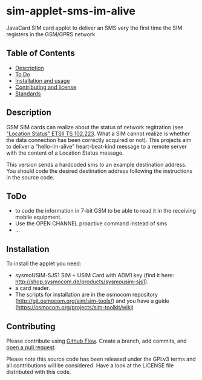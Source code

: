 # sim-applet-sms-im-alive
JavaCard SIM card applet to deliver an SMS very the first time the SIM registers in the GSM/GPRS network


## Table of Contents

- [Description](#description)
- [To Do](#todo)
- [Installation and usage](#installation)
- [Contributing and license](#contributing)
- [Standards](#standards)

## Description

GSM SIM cards can realize about the status of network regitration (see ["Location Status" ETSII TS 102.223](https://www.etsi.org/deliver/etsi_ts/102200_102299/102223/12.01.00_60/ts_102223v120100p.pdf). What a SIM cannot realize is whether the data connection has been correctly acquired or not). This projects aim to deliver a "hello-im-alive" heart-beat-kind message to a remote server with the content of a Location Status message.

This version sends a hardcoded sms to an example destination address. You should code the desired destination address following the instructions in the source code.


## ToDo

- to code the information in 7-bit GSM to be able to read it in the receiving mobile equipment.
- Use the OPEN CHANNEL proactive command instead of sms
- ...

## Installation

To install the applet you need:
- sysmoUSIM-SJS1 SIM + USIM Card with ADM1 key (find it here: http://shop.sysmocom.de/products/sysmousim-sjs1).
- a card reader.
- The scripts for installation are in the osmocom repository (http://git.osmocom.org/sim/sim-tools/) and you have a guide (https://osmocom.org/projects/sim-toolkit/wiki)


## Contributing

Please contribute using [Github Flow](https://guides.github.com/introduction/flow/). Create a branch, add commits, and [open a pull request](https://github.com/fraction/readme-boilerplate/compare/).

Please note this source code has been released under the GPLv3 terms and all contributions will be considered. Have a look at the LICENSE file distributed with this code.






